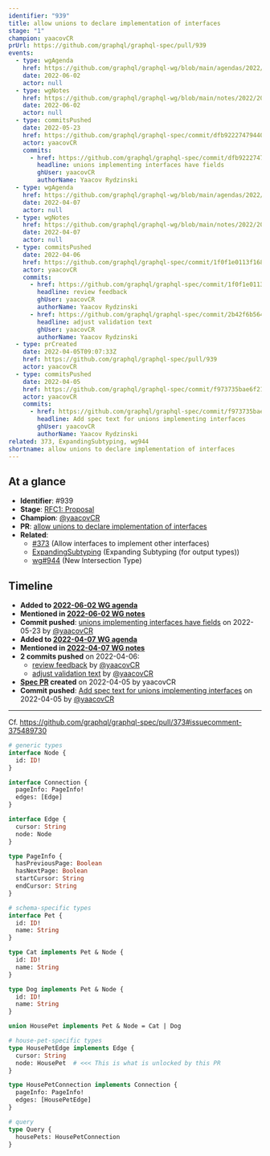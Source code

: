 ```yaml
---
identifier: "939"
title: allow unions to declare implementation of interfaces
stage: "1"
champion: yaacovCR
prUrl: https://github.com/graphql/graphql-spec/pull/939
events:
  - type: wgAgenda
    href: https://github.com/graphql/graphql-wg/blob/main/agendas/2022/2022-06-02.md
    date: 2022-06-02
    actor: null
  - type: wgNotes
    href: https://github.com/graphql/graphql-wg/blob/main/notes/2022/2022-06-02.md
    date: 2022-06-02
    actor: null
  - type: commitsPushed
    date: 2022-05-23
    href: https://github.com/graphql/graphql-spec/commit/dfb92227479440be4727ac4e0caa018d26223134
    actor: yaacovCR
    commits:
      - href: https://github.com/graphql/graphql-spec/commit/dfb92227479440be4727ac4e0caa018d26223134
        headline: unions implementing interfaces have fields
        ghUser: yaacovCR
        authorName: Yaacov Rydzinski
  - type: wgAgenda
    href: https://github.com/graphql/graphql-wg/blob/main/agendas/2022/2022-04-07.md
    date: 2022-04-07
    actor: null
  - type: wgNotes
    href: https://github.com/graphql/graphql-wg/blob/main/notes/2022/2022-04-07.md
    date: 2022-04-07
    actor: null
  - type: commitsPushed
    date: 2022-04-06
    href: https://github.com/graphql/graphql-spec/commit/1f0f1e0113f1685c362c77bc8a96cd614a401e61
    actor: yaacovCR
    commits:
      - href: https://github.com/graphql/graphql-spec/commit/1f0f1e0113f1685c362c77bc8a96cd614a401e61
        headline: review feedback
        ghUser: yaacovCR
        authorName: Yaacov Rydzinski
      - href: https://github.com/graphql/graphql-spec/commit/2b42f6b564df54bd4ef8eeb2a4a6ed92357fd3d6
        headline: adjust validation text
        ghUser: yaacovCR
        authorName: Yaacov Rydzinski
  - type: prCreated
    date: 2022-04-05T09:07:33Z
    href: https://github.com/graphql/graphql-spec/pull/939
    actor: yaacovCR
  - type: commitsPushed
    date: 2022-04-05
    href: https://github.com/graphql/graphql-spec/commit/f973735bae6f2124cb9d188d6dc241a0b24b685e
    actor: yaacovCR
    commits:
      - href: https://github.com/graphql/graphql-spec/commit/f973735bae6f2124cb9d188d6dc241a0b24b685e
        headline: Add spec text for unions implementing interfaces
        ghUser: yaacovCR
        authorName: Yaacov Rydzinski
related: 373, ExpandingSubtyping, wg944
shortname: allow unions to declare implementation of interfaces
---
```


## At a glance

- **Identifier**: #939
- **Stage**: [RFC1: Proposal](https://github.com/graphql/graphql-spec/blob/main/CONTRIBUTING.md#stage-1-proposal)
- **Champion**: [@yaacovCR](https://github.com/yaacovCR)
- **PR**: [allow unions to declare implementation of interfaces](https://github.com/graphql/graphql-spec/pull/939)
- **Related**:
  - [#373](/rfcs/373 "Allow interfaces to implement other interfaces / RFC3") (Allow interfaces to implement other interfaces)
  - [ExpandingSubtyping](/rfcs/ExpandingSubtyping "Expanding Subtyping (for output types) / RFC0") (Expanding Subtyping (for output types))
  - [wg#944](/rfcs/wg944 "New Intersection Type / RFC0") (New Intersection Type)

<!-- BEGIN_CUSTOM_TEXT -->



<!-- END_CUSTOM_TEXT -->

## Timeline

- **Added to [2022-06-02 WG agenda](https://github.com/graphql/graphql-wg/blob/main/agendas/2022/2022-06-02.md)**
- **Mentioned in [2022-06-02 WG notes](https://github.com/graphql/graphql-wg/blob/main/notes/2022/2022-06-02.md)**
- **Commit pushed**: [unions implementing interfaces have fields](https://github.com/graphql/graphql-spec/commit/dfb92227479440be4727ac4e0caa018d26223134) on 2022-05-23 by [@yaacovCR](https://github.com/yaacovCR)
- **Added to [2022-04-07 WG agenda](https://github.com/graphql/graphql-wg/blob/main/agendas/2022/2022-04-07.md)**
- **Mentioned in [2022-04-07 WG notes](https://github.com/graphql/graphql-wg/blob/main/notes/2022/2022-04-07.md)**
- **2 commits pushed** on 2022-04-06:
  - [review feedback](https://github.com/graphql/graphql-spec/commit/1f0f1e0113f1685c362c77bc8a96cd614a401e61) by [@yaacovCR](https://github.com/yaacovCR)
  - [adjust validation text](https://github.com/graphql/graphql-spec/commit/2b42f6b564df54bd4ef8eeb2a4a6ed92357fd3d6) by [@yaacovCR](https://github.com/yaacovCR)
- **[Spec PR](https://github.com/graphql/graphql-spec/pull/939) created** on 2022-04-05 by yaacovCR
- **Commit pushed**: [Add spec text for unions implementing interfaces](https://github.com/graphql/graphql-spec/commit/f973735bae6f2124cb9d188d6dc241a0b24b685e) on 2022-04-05 by [@yaacovCR](https://github.com/yaacovCR)

<!-- VERBATIM -->

---

Cf. https://github.com/graphql/graphql-spec/pull/373#issuecomment-375489730

```graphql
# generic types
interface Node {
  id: ID!
}

interface Connection {
  pageInfo: PageInfo!
  edges: [Edge]
}

interface Edge {
  cursor: String
  node: Node
}

type PageInfo {
  hasPreviousPage: Boolean
  hasNextPage: Boolean
  startCursor: String
  endCursor: String
}

# schema-specific types
interface Pet {
  id: ID!
  name: String
}

type Cat implements Pet & Node {
  id: ID!
  name: String
}

type Dog implements Pet & Node {
  id: ID!
  name: String
}

union HousePet implements Pet & Node = Cat | Dog

# house-pet-specific types
type HousePetEdge implements Edge {
  cursor: String
  node: HousePet  # <<< This is what is unlocked by this PR
}

type HousePetConnection implements Connection {
  pageInfo: PageInfo!
  edges: [HousePetEdge]
}

# query
type Query {
  housePets: HousePetConnection
}
```
